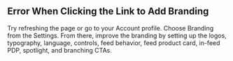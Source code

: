 ## Error When Clicking the Link to Add Branding

Try refreshing the page or go to your Account profile. Choose Branding from the Settings. From there, improve the branding by setting up the logos, typography, language, controls, feed behavior, feed product card, in-feed PDP, spotlight, and branching CTAs.
